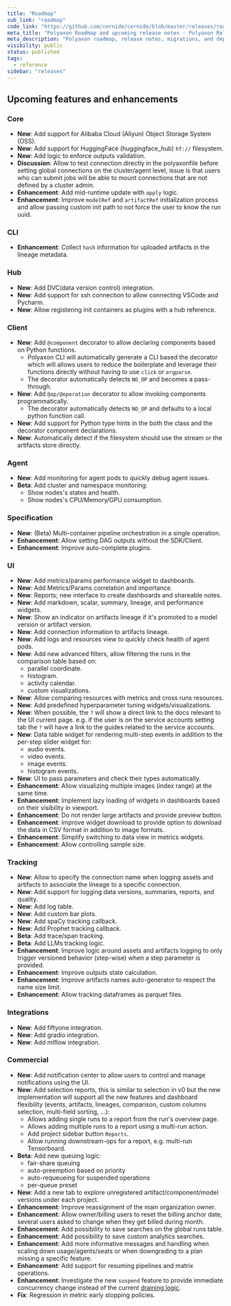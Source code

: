 ```yaml
---
title: "Roadmap"
sub_link: "roadmap"
code_link: "https://github.com/cernide/cernide/blob/master/releases/roadmap.md"
meta_title: "Polyaxon Roadmap and upcoming release notes - Polyaxon Releases"
meta_description: "Polyaxon roadmap, release notes, migrations, and deprecation notes."
visibility: public
status: published
tags:
  - reference
sidebar: "releases"
---
```


## Upcoming features and enhancements

### Core

- **New**: Add support for Alibaba Cloud (Aliyun) Object Storage System (OSS).
- **New**: Add support for HuggingFace (huggingface_hub) `hf://` filesystem.
- **New**: Add logic to enforce outputs validation.
- **Discussion**: Allow to test connection directly in the polyaxonfile before setting global connections on the cluster/agent level, issue is that users who can submit jobs will be able to mount connections that are not defined by a cluster admin.
- **Enhancement**: Add mid-runtime update with `apply` logic.
- **Enhancement**: Improve `modelRef` and `artifactRef` initialization process and allow passing custom init path to not force the user to know the run uuid.

### CLI

- **Enhancement**: Collect `hash` information for uploaded artifacts in the lineage metadata.

### Hub

- **New**: Add DVC(data version control) integration.
- **New**: Add support for ssh connection to allow connecting VSCode and Pycharm.
- **New**: Allow registering init containers as plugins with a hub reference.

### Client

- **New**: Add `@component` decorator to allow declaring components based on Python functions.
  - Polyaxon CLI will automatically generate a CLI based the decorator which will allows users to reduce the boilerplate and leverage their functions directly without having to use `click` or `argparse`.
  - The decorator automatically detects `NO_OP` and becomes a pass-through.
- **New**: Add `@op/@operation` decorator to allow invoking components programmatically.
  - The decorator automatically detects `NO_OP` and defaults to a local python function call.
- **New**: Add support for Python type hints in the both the class and the decorator component declarations.
- **New**: Automatically detect if the filesystem should use the stream or the artifacts store directly.

### Agent

- **New**: Add monitoring for agent pods to quickly debug agent issues.
- **Beta**: Add cluster and namespace monitoring:
  - Show nodes's states and health.
  - Show nodes's CPU/Memory/GPU consumption.

### Specification

- **New**: (Beta) Multi-container pipeline orchestration in a single operation.
- **Enhancement**: Allow setting DAG outputs without the SDK/Client.
- **Enhancement**: Improve auto-complete plugins.

### UI

- **New**: Add metrics/params performance widget to dashboards.
- **New**: Add Metrics/Params correlation and importance.
- **New**: Reports; new interface to create dashboards and shareable notes.
- **New**: Add markdown, scalar, summary, lineage, and performance widgets.
- **New**: Show an indicator on artifacts lineage if it's promoted to a model version or artifact version.
- **New**: Add connection information to artifacts lineage.
- **New**: Add logs and resources view to quickly check health of agent pods.
- **New**: Add new advanced filters, allow filtering the runs in the comparison table based on:
  - parallel coordinate.
  - histogram.
  - activity calendar.
  - custom visualizations.
- **New**: Allow comparing resources with metrics and cross runs resources.
- **New**: Add predefined hyperparameter tuning widgets/visualizations.
- **New**: When possible, the `?` will show a direct link to the docs relevant to the UI current page. e.g. if the user is on the service accounts setting tab the `?` will have a link to the guides related to the service accounts.
- **New**: Data table widget for rendering multi-step events in addition to the per-step slider widget for:
  - audio events.
  - video events.
  - image events.
  - histogram events.
- **New**: UI to pass parameters and check their types automatically.
- **Enhancement**: Allow visualizing multiple images (index range) at the same time.
- **Enhancement**: Implement lazy loading of widgets in dashboards based on their visibility in viewport.
- **Enhancement**: Do not render large artifacts and provide preview button.
- **Enhancement**: Improve widget download to provide option to download the data in CSV format in addition to image formats.
- **Enhancement**: Simplify switching to data view in metrics widgets.
- **Enhancement**: Allow controlling sample size.

### Tracking

- **New**: Allow to specify the connection name when logging assets and artifacts to associate the lineage to a specific connection.
- **New**: Add support for logging data versions, summaries, reports, and quality.
- **New**: Add log table.
- **New**: Add custom bar plots.
- **New**: Add spaCy tracking callback.
- **New**: Add Prophet tracking callback.
- **Beta**: Add trace/span tracking.
- **Beta**: Add LLMs tracking logic.
- **Enhancement**: Improve logic around assets and artifacts logging to only trigger versioned behavior (step-wise) when a step parameter is provided.
- **Enhancement**: Improve outputs state calculation.
- **Enhancement**: Improve artifacts names auto-generator to respect the name size limit.
- **Enhancement**: Allow tracking dataframes as parquet files.

### Integrations

- **New**: Add fiftyone integration.
- **New**: Add gradio integration.
- **New**: Add mlflow integration.

### Commercial

- **New**: Add notification center to allow users to control and manage notifications using the UI.
- **New**: Add selection reports, this is similar to selection in v0 but the new implementation will support all the new features and dashboard flexibility (events, artifacts, lineages, comparison, custom columns selection, multi-field sorting, ...):
  - Allows adding single runs to a report from the run's overview page.
  - Allows adding multiple runs to a report using a multi-run action.
  - Add project sidebar button `Reports`.
  - Allow running downstream-ops for a report, e.g. multi-run Tensorboard.
- **Beta**: Add new queuing logic:
  - fair-share queuing
  - auto-preemption based on priority
  - auto-requeueing for suspended operations
  - per-queue preset
- **New**: Add a new tab to explore unregistered artifact/component/model versions under each project.
- **Enhancement**: Improve reassignment of the main organization owner.
- **Enhancement**: Allow owner/billing users to reset the billing anchor date, several users asked to change when they get billed during month.
- **Enhancement**: Add possibility to save searches on the global runs table.
- **Enhancement**: Add possibility to save custom analytics searches.
- **Enhancement**: Add more informative messages and handling when scaling down usage/agents/seats or when downgrading to a plan missing a specific feature.
- **Enhancement**: Add support for resuming pipelines and matrix operations.
- **Enhancement**: Investigate the new `suspend` feature to provide immediate concurrency change instead of the current [draining logic](/faq/How-does-changing-concurrency-work/).
- **Fix**: Regression in metric early stopping policies.
